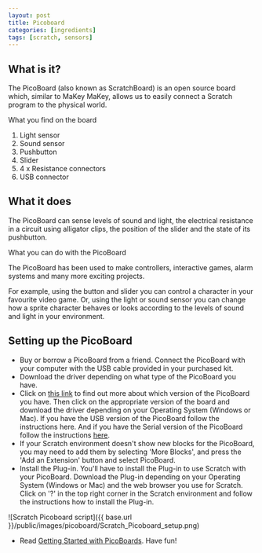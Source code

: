 ```yaml
---
layout: post
title: Picoboard
categories: [ingredients]
tags: [scratch, sensors]
---
```


## What is it?

The PicoBoard (also known as ScratchBoard) is an open source board which, similar to MaKey MaKey, allows us to easily connect a Scratch program to the physical world.

What you find on the board

1. Light sensor
2. Sound sensor
3. Pushbutton
4. Slider
5. 4 x Resistance connectors
6. USB connector

## What it does

The PicoBoard can sense levels of sound and light, the electrical resistance in a circuit using alligator clips, the position of the slider and the state of its pushbutton.

What you can do with the PicoBoard

The PicoBoard has been used to make controllers, interactive games, alarm systems and many more exciting projects.

For example, using the button and slider you can control a character in your favourite video game. Or, using the light or sound sensor you can change how a sprite character behaves or looks according to the levels of sound and light in your environment.


## Setting up the PicoBoard

- Buy or borrow a PicoBoard from a friend.
Connect the PicoBoard with your computer with the USB cable provided in your purchased kit.
- Download the driver depending on what type of the PicoBoard you have.
- Click on [this link](http://picocricket.com/whichpicoboard.html) to find out more about which version of the PicoBoard you have. Then click on the appropriate version of the board and download the driver depending on your Operating System (Windows or Mac). If you have the USB version of the PicoBoard follow the instructions here. And if you have the Serial version of the PicoBoard follow the instructions [here](http://picocricket.com/picoboardsetupUSB.html).
- If your Scratch environment doesn't show new blocks for the PicoBoard, you may need to add them by selecting 'More Blocks', and press the 'Add an Extension' button and select PicoBoard.
- Install the Plug-in. You'll have to install the Plug-in to use Scratch with your PicoBoard. Download the Plug-in depending on your Operating System (Windows or Mac) and the web browser you use for Scratch. Click on '?' in the top right corner in the Scratch environment and follow the instructions how to install the Plug-in.

![Scratch Picoboard script]({{ base.url }}/public/images/picoboard/Scratch_Picoboard_setup.png)

- Read [Getting Started with PicoBoards](http://www.picocricket.com/pdfs/Getting_Started_With_PicoBoards.pdf). Have fun!
